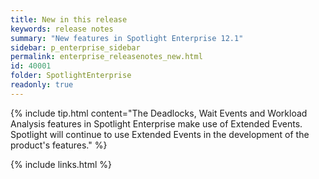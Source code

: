 ```yaml
---
title: New in this release
keywords: release notes
summary: "New features in Spotlight Enterprise 12.1"
sidebar: p_enterprise_sidebar
permalink: enterprise_releasenotes_new.html
id: 40001
folder: SpotlightEnterprise
readonly: true
---
```




{% include tip.html content="The Deadlocks, Wait Events and Workload Analysis features in Spotlight Enterprise make use of Extended Events. Spotlight will continue to use Extended Events in the development of the product's features." %}

{% include links.html %}
